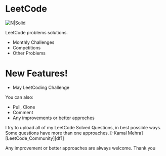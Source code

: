 # LeetCode

[![N|Solid](https://cldup.com/dTxpPi9lDf.thumb.png)](https://nodesource.com/products/nsolid)


LeetCode problems solutions.

  - Monthly Challenges
  - Competitions
  - Other Problems

# New Features!

  - May LeetCoding Challenge


You can also:
  - Pull, Clone
  - Comment
  - Any improvements or better approches

I try to upload all of my LeetCode Solved Questions, in best possible ways. Some questions have more than one approaches.  [-Kamal Mehra]  [LeetCode_Community][df1]

Any improvement or better approaches are always welcome.
Thank you

